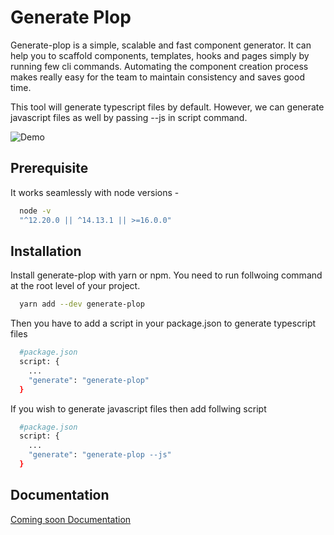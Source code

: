 
# Generate Plop

Generate-plop is a simple, scalable and fast component generator. It can help 
you to scaffold components, templates, hooks and pages simply by running few 
cli commands. Automating the component creation process makes really easy for 
the team to maintain consistency and saves good time. 

This tool will generate typescript files by default. However, we can generate
javascript files as well by passing --js in script command.

![Demo](https://github.com/pagesource/component-generator/tree/feature/genrator-monorepo-updates/assets/generate-plop.gif "generate-plop gif")

## Prerequisite

It works seamlessly with node versions - 
```bash
  node -v
  "^12.20.0 || ^14.13.1 || >=16.0.0"
```
## Installation

Install generate-plop with yarn or npm. You need to run follwoing command at 
the root level of your project.

```bash
  yarn add --dev generate-plop
```
Then you have to add a script in your package.json to generate typescript files
```bash
  #package.json
  script: {
    ...
    "generate": "generate-plop"
  }
```
If you wish to generate javascript files then add follwing script
```bash
  #package.json
  script: {
    ...
    "generate": "generate-plop --js"
  }
```
## Documentation

[Coming soon Documentation](https://linktodocumentation)

